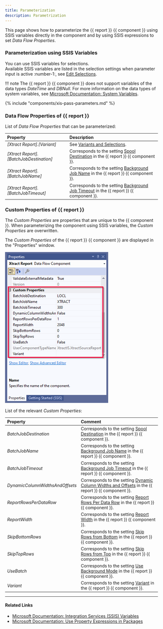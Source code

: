 ```yaml
---
title: Parameterization 
description: Parametrization 
---
```


This page shows how to parameterize the {{ report }} {{ component }} using SSIS variables directly in the component and by using SSIS expressions to set *Data Flow Properties*.

### Parameterization using SSIS Variables

You can use SSIS variables for selections.<br>
Available SSIS variables are listed in the selection settings when parameter input is active :number-1:, see [Edit Selections](variants-and-selections.md#edit-selections).<br> 

!!! note 
	The {{ report }} {{ component }} does not support variables of the data types *DateTime* and *DBNull*. 
	For more information on the data types of system variables, see [Microsoft Documentation: System Variables](https://docs.microsoft.com/en-us/sql/integration-services/system-variables?view=sql-server-ver15).


{% include "components/xis-pass-parameters.md" %}

### Data Flow Properties of {{ report }}
List of *Data Flow Properties* that can be parameterized:

|Property|Description|
|:----|:----|
| *[Xtract Report].[Variant]*| See [Variants and Selections](variants-and-selections.md#choose-a-variant).|
| *[Xtract Report].[BatchJobDestination]* | Corresponds to the setting [Spool Destination](settings.md/#spool-destination) in the {{ report }} {{ component }}.|
| *[Xtract Report].[BatchJobName]*        | Corresponds to the setting [Background Job Name](settings.md/#background-job-name) in the {{ report }} {{ component }}.|
| *[Xtract Report].[BatchJobTimeout]*     | Corresponds to the setting [Background Job Timeout](settings.md/#background-job-timeout) in the {{ report }} {{ component }}.|


### Custom Properties of {{ report }}

The *Custom Properties* are properties that are unique to the {{ component }}.
When parameterizing the component using SSIS variables, the *Custom Properties* are overwritten.

The *Custom Properties* of the {{ report }} {{ component }} are displayed in the "Properties" window. 

![report-properties](../../assets/images/xis/documentation/report/report-properties.png)

List of the relevant *Custom Properties*:

|Property|Comment|
|:----|:----|
| *BatchJobDestination* | Corresponds to the setting [Spool Destination](settings.md/#spool-destination) in the {{ report }} {{ component }}.|
| *BatchJobName* | Corresponds to the setting [Background Job Name](settings.md/#background-job-name) in the {{ report }} {{ component }}.|
| *BatchJobTimeout* | Corresponds to the setting [Background Job Timeout](settings.md/#background-job-timeout) in the {{ report }} {{ component }}.|
| *DynamicColumnWidthsAndOffsets* | Corresponds to the setting [Dynamic Column Widths and Offsets](report-columns-define.md/#dynamic-column-width-and-offset) in the {{ report }} {{ component }}. |
| *ReportRowsPerDataRow* | Corresponds to the setting [Report Rows Per Data Row](report-columns-define.md#report-rows-per-data-row) in the {{ report }} {{ component }}. |
| *ReportWidth* | Corresponds to the setting [Report Width](report-columns-define.md/#report-width) in the {{ report }} {{ component }}. |
| *SkipBottomRows* | Corresponds to the setting [Skip Rows from Bottom](report-columns-define.md/#skip-rows-from-bottom) in the {{ report }} {{ component }}. |
| *SkipTopRows* | Corresponds to the setting [Skip Rows from Top](report-columns-define.md/#skip-rows-from-top) in the {{ report }} {{ component }}. |
| *UseBatch* | Corresponds to the setting [Use Background Mode](settings.md/#use-background-mode) in the {{ report }} {{ component }}. |
| *Variant* | Corresponds to the setting [Variant](variants-and-selections.md/choose-a-variant) in the {{ report }} {{ component }}.|

****
#### Related Links
- [Microsoft Documentation: Integration Services (SSIS) Variables](https://docs.microsoft.com/en-us/sql/integration-services/integration-services-ssis-variables?view=sql-server-ver15)
- [Microsoft Documentation: Use Property Expressions in Packages](https://learn.microsoft.com/en-us/sql/integration-services/expressions/use-property-expressions-in-packages)
